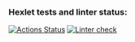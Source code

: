 ### Hexlet tests and linter status:
[![Actions Status](https://github.com/Nazarinh0/python-project-83/workflows/hexlet-check/badge.svg)](https://github.com/Nazarinh0/python-project-83/actions)
[![Linter check](https://github.com/Nazarinh0/python-project-83/workflows/linter-check/badge.svg)](https://github.com/Nazarinh0/python-project-83/actions/workflows/linter-check.yml)
